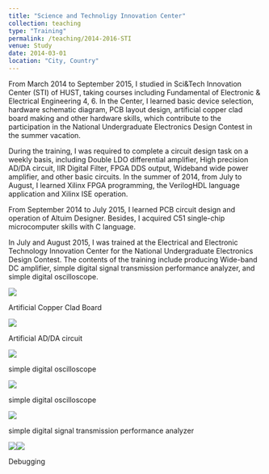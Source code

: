 ```yaml
---
title: "Science and Technoligy Innovation Center"
collection: teaching
type: "Training"
permalink: /teaching/2014-2016-STI
venue: Study
date: 2014-03-01
location: "City, Country"
---
```


From March 2014 to September 2015, I studied in Sci&Tech Innovation Center (STI) of HUST, taking courses including Fundamental of Electronic & Electrical Engineering 4, 6. In the Center, I learned basic device selection, hardware schematic diagram, PCB layout design, artificial copper clad board making and other hardware skills, which contribute to the participation in the National Undergraduate Electronics Design Contest in the summer vacation.

During the training, I was required to complete a circuit design task on a weekly basis, including Double LDO differential amplifier, High precision AD/DA circuit, IIR Digital Filter, FPGA DDS output, Wideband wide power amplifier, and other basic circuits.
In the summer of 2014, from July to August, I learned Xilinx FPGA programming, the VerilogHDL language application and Xilinx ISE operation. 

From September 2014 to July 2015, I learned PCB circuit design and operation of Altuim Designer. Besides, I acquired C51 single-chip microcomputer skills with C language. 

In July and August 2015, I was trained at the Electrical and Electronic Technology Innovation Center for the National Undergraduate Electronics Design Contest. The contents of the training include producing Wide-band DC amplifier, simple digital signal transmission performance analyzer, and simple digital oscilloscope.

![](http://SongyangZhang25.github.io/images/STI1.jpg)

Artificial Copper Clad Board

![](http://SongyangZhang25.github.io/images/STI2.jpg)

Artificial AD/DA circuit

![](http://SongyangZhang25.github.io/images/STI4.jpg)

simple digital oscilloscope

![](http://SongyangZhang25.github.io/images/STI6.jpg)

simple digital oscilloscope

![](http://SongyangZhang25.github.io/images/STI10.jpg)

simple digital signal transmission performance analyzer

![](http://SongyangZhang25.github.io/images/STI3.jpg)![](http://SongyangZhang25.github.io/images/STI7.jpg)

Debugging
